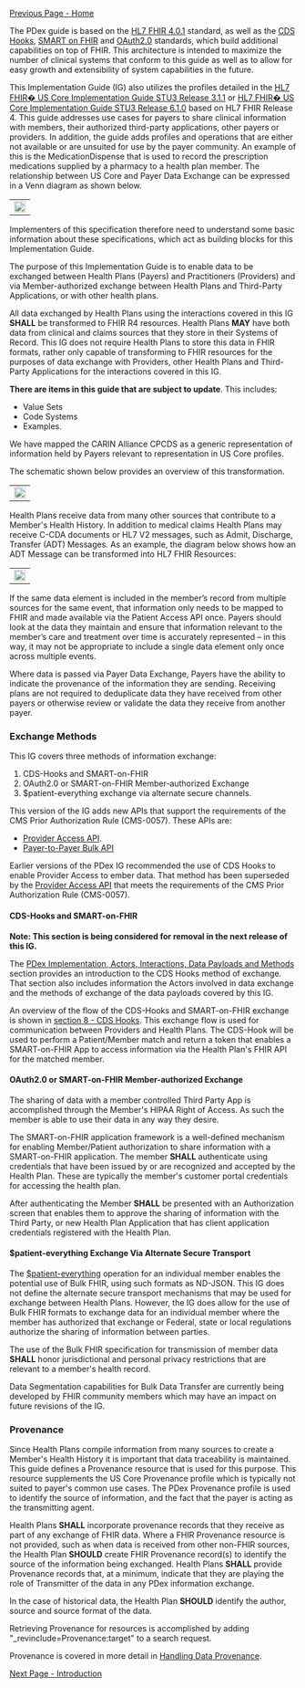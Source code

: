 [Previous Page - Home](index.html)

The PDex guide is based on the [HL7 FHIR 4.0.1](http://hl7.org/fhir/R4/) standard, as well as the [CDS Hooks](https://cds-hooks.org/),  [SMART on FHIR](http://docs.smarthealthit.org/) and [OAuth2.0](https://oauth.net/2/) standards, which build additional capabilities on top of FHIR. This architecture is intended to maximize the number of clinical systems that conform to this guide as well as to allow for easy growth and extensibility of system capabilities in the future.

This Implementation Guide (IG) also utilizes the profiles detailed in the [HL7 FHIR� US Core Implementation Guide STU3 Release 3.1.1]({{site.data.fhir.ver.uscore3}}) or [HL7 FHIR� US Core Implementation Guide STU3 Release 6.1.0]({{site.data.fhir.ver.uscore6}}) based on HL7 FHIR Release 4. This guide addresses use cases for payers to share clinical information with members, their authorized third-party applications, other payers or providers. In addition, the guide adds profiles and operations that are either not available or are unsuited for use by the payer community. An example of this is the MedicationDispense that is used to record the prescription medications supplied by a pharmacy to a health plan member. The relationship between US Core and Payer Data Exchange can be expressed in a Venn diagram as shown below.

<table><tr><td><img width="100%" height="auto" src="PDexAndUSCoreRelationship-v5.png" /></td></tr></table>
  
Implementers of this specification therefore need to understand some basic information about these specifications, which act as building blocks for this Implementation Guide.

The purpose of this Implementation Guide is to enable data to be exchanged between Health Plans (Payers) and Practitioners (Providers) and via Member-authorized exchange between Health Plans and Third-Party Applications, or with other health plans. 

All data exchanged by Health Plans using the interactions covered in this IG **SHALL** be transformed to FHIR R4 resources.  Health Plans **MAY** have both data from clinical and claims sources that they store in their Systems of Record. This IG does not require Health Plans to store this data in FHIR formats, rather only capable of transforming to FHIR resources for the purposes of data exchange with Providers, other Health Plans and Third-Party Applications for the interactions covered in this IG.

**There are items in this guide that are subject to update**. This includes:
- Value Sets
- Code Systems
- Examples.

We have mapped the CARIN Alliance CPCDS as a generic representation of information held by Payers relevant to representation in US Core profiles.

The schematic shown below provides an overview of this transformation.

<table><tr><td><img width="100%" height="auto" src="Payer-Admin-Financial-Clinical-Data-interchange.png" /></td></tr></table>

Health Plans receive data from many other sources that contribute to a Member's Health History. In addition to medical claims Health Plans may receive C-CDA documents or HL7 V2 messages, such as Admit, Discharge, Transfer (ADT) Messages. As an example, the diagram below shows how an ADT Message can be transformed into HL7 FHIR Resources:

<table><tr><td><img width="100%" height="auto" src="MappingFromV2toFHIR.png" /></td></tr></table>

If the same data element is included in the member’s record from multiple sources for the same event, that information only needs to be mapped to FHIR and made available via the Patient Access API once. Payers should look at the data they maintain and ensure that information relevant to the member’s care and treatment over time is accurately represented – in this way, it may not be appropriate to include a single data element only once across multiple events.

Where data is passed via Payer Data Exchange, Payers have the ability to indicate the provenance of the information they are sending. Receiving plans are not required to deduplicate data they have received from other payers or otherwise review or validate the data they receive from another payer.
 
### Exchange Methods

This IG covers three methods of information exchange:
1. CDS-Hooks and SMART-on-FHIR
2. OAuth2.0 or SMART-on-FHIR Member-authorized Exchange
3. $patient-everything exchange via alternate secure channels.

This version of the IG adds new APIs that support the requirements of the CMS Prior Authorization Rule (CMS-0057). 
These APIs are:

- [Provider Access API](provider-access-api.html).
- [Payer-to-Payer Bulk API](payertopayerbulkexchange.html)

Earlier versions of the PDex IG recommended the use of CDS Hooks to enable Provider Access to ember data. That 
method has been superseded by the [Provider Access API](provider-access-api.html) that meets the requirements of
the CMS Prior Authorization Rule (CMS-0057).

#### CDS-Hooks and SMART-on-FHIR

**Note: This section is being considered for removal in the next release of this IG.**

The [PDex Implementation, Actors, Interactions, Data Payloads and Methods](pdeximplementationactorsinteractionsdatapayloadsandmethods.html) section provides an introduction to the CDS Hooks method of exchange. That section also includes information the Actors involved in data exchange and the methods of exchange of the
data payloads covered by this IG.

An overview of the flow of the CDS-Hooks and SMART-on-FHIR exchange is shown in [section 8 - CDS Hooks](http://build.fhir.org/ig/HL7/davinci-epdx/cds-hooks.html#pdex-hooks). This exchange flow is used for communication between Providers and Health Plans. The CDS-Hook will be used to perform a Patient/Member match and return a token that enables a SMART-on-FHIR App to access information via the Health Plan's FHIR API for the matched member.


#### OAuth2.0 or SMART-on-FHIR Member-authorized Exchange

The sharing of data with a member controlled Third Party App is accomplished through the Member's HIPAA Right of Access. As such the member is able to use their data in any way they desire. 

The SMART-on-FHIR application framework is a well-defined mechanism for enabling Member/Patient authorization to share information with a SMART-on-FHIR application. The member **SHALL** authenticate using credentials that have been issued by or are recognized and accepted by the Health Plan. These are typically the member's customer portal credentials for accessing the health plan.

After authenticating the Member **SHALL** be presented with an Authorization screen that enables them to approve the sharing of information with the Third Party, or new Health Plan Application that has client application credentials registered with the Health Plan.


#### $patient-everything Exchange Via Alternate Secure Transport

The [$patient-everything](https://www.hl7.org/fhir/operation-patient-everything.html) operation for an individual member enables the potential use of Bulk FHIR, using such formats as ND-JSON. This IG does not define the alternate secure transport mechanisms that may be used for exchange between Health Plans. However, the IG does allow for the use of Bulk FHIR formats to exchange data for an individual member where the member has authorized that exchange or Federal, state or local regulations authorize the sharing of information between parties. 

The use of the Bulk FHIR specification for transmission of member data **SHALL** honor jurisdictional and personal privacy restrictions that are relevant to a member's health record.

Data Segmentation capabilities for Bulk Data Transfer are currently being developed by FHIR community members which may have an impact on future revisions of the IG.

### Provenance

Since Health Plans compile information from many sources to create a Member's Health History it is important that data traceability is maintained. This guide defines a Provenance resource that is used for this purpose. This resource supplements the US Core Provenance profile which is typically not suited to payer's common use cases. The PDex Provenance profile is used to identify the source of information, and the fact that the payer is acting as the transmitting agent.

Health Plans **SHALL** incorporate provenance records that they receive as part of any exchange of FHIR data. Where a FHIR Provenance resource is not provided, such as when data is received from other non-FHIR sources, the Health Plan **SHOULD** create FHIR Provenance record(s) to identify the source of the information being exchanged. Health Plans **SHALL** provide Provenance records that, at a minimum, indicate that they are playing the role of Transmitter of the data in any PDex information exchange.

In the case of historical data, the Health Plan **SHOULD** identify the author, source and source format of the data.

Retrieving Provenance for resources is accomplished by adding "_revinclude=Provenance:target" to a search request.

Provenance is covered in more detail in [Handling Data Provenance](handlingdataprovenance.html).


[Next Page - Introduction](introduction.html)
